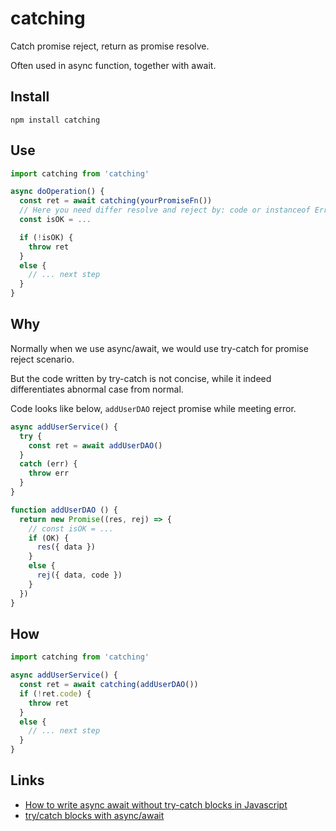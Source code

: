 # catching

Catch promise reject, return as promise resolve.

Often used in async function, together with await.

## Install

```
npm install catching
```

## Use

```javascript
import catching from 'catching'

async doOperation() {
  const ret = await catching(yourPromiseFn())
  // Here you need differ resolve and reject by: code or instanceof Error, etc.
  const isOK = ...

  if (!isOK) {
    throw ret
  }
  else {
    // ... next step
  }
}
```


## Why

Normally when we use async/await, we would use try-catch for promise reject scenario.

But the code written by try-catch is not concise, while it indeed differentiates abnormal case from normal.

Code looks like below, `addUserDAO` reject promise while meeting error.

```javascript
async addUserService() {
  try {
    const ret = await addUserDAO()
  }
  catch (err) {
    throw err
  }
}

function addUserDAO () {
  return new Promise((res, rej) => {
    // const isOK = ...
    if (OK) {
      res({ data }) 
    }
    else {
      rej({ data, code })  
    }
  })
}

```

## How

```javascript
import catching from 'catching'

async addUserService() {
  const ret = await catching(addUserDAO())
  if (!ret.code) {
    throw ret
  }
  else {
    // ... next step
  }
}

```

## Links

- [How to write async await without try-catch blocks in Javascript](https://blog.grossman.io/how-to-write-async-await-without-try-catch-blocks-in-javascript/)
- [try/catch blocks with async/await](https://stackoverflow.com/questions/40884153/try-catch-blocks-with-async-await?utm_medium=organic&utm_source=google_rich_qa&utm_campaign=google_rich_qa)
